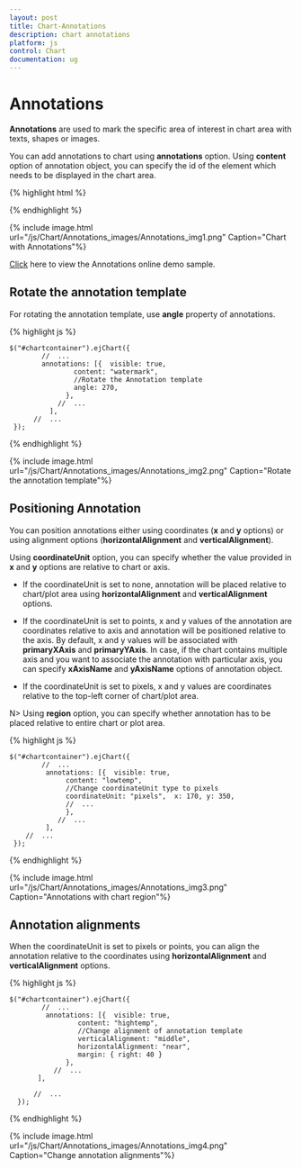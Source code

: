 ```yaml
---
layout: post
title: Chart-Annotations
description: chart annotations
platform: js
control: Chart
documentation: ug
---
```


# Annotations

**Annotations** are used to mark the specific area of interest in chart area with texts, shapes or images. 

You can add annotations to chart using **annotations** option. Using **content** option of annotation object, you can specify the id of the element which needs to be displayed in the chart area.

{% highlight html %}

<body>
  <div id="chartcontainer"></div> 
              
  <div id= "watermark" style="font-size:100px; display:none">2014</div>
  <script>
   $("#chartcontainer").ejChart({

            //  ...
            annotations: [
                //Add Annotation content here
	 { visible: true, content: "watermark", opacity: 0.2, region: "series" }
                           //  ...
           ],             
        //  ...
   });
  </script>
</body>


{% endhighlight %}


{% include image.html url="/js/Chart/Annotations_images/Annotations_img1.png" Caption="Chart with Annotations"%}

[Click](http://js.syncfusion.com/demos/web/#!/azure/chart/chartcustomization/annotations) here to view the Annotations online demo sample.


## Rotate the annotation template

For rotating the annotation template, use **angle** property of annotations. 

{% highlight js %}


    $("#chartcontainer").ejChart({
            //  ...
            annotations: [{  visible: true, 
                    content: "watermark", 
                    //Rotate the Annotation template
                    angle: 270,
                  },
                //  ...
              ],             
          //  ...
     });


{% endhighlight %}


{% include image.html url="/js/Chart/Annotations_images/Annotations_img2.png" Caption="Rotate the annotation template"%}

## Positioning Annotation

You can position annotations either using coordinates (**x** and **y** options) or using alignment options (**horizontalAlignment** and **verticalAlignment**).

Using **coordinateUnit** option, you can specify whether the value provided in **x** and **y** options are relative to chart or axis.

* If the coordinateUnit is set to none, annotation will be placed relative to chart/plot area using **horizontalAlignment** and **verticalAlignment** options.

* If the coordinateUnit is set to points, x and y values of the annotation are coordinates relative to axis and annotation will be positioned relative to the axis. By default, x and y values will be associated with **primaryXAxis** and **primaryYAxis**. In case, if the chart contains multiple axis and you want to associate the annotation with particular axis, you can specify **xAxisName** and **yAxisName** options of annotation object.

* If the coordinateUnit is set to pixels, x and y values are coordinates relative to the top-left corner of chart/plot area.   

N> Using **region** option, you can specify whether annotation has to be placed relative to entire chart or plot area.

{% highlight js %}


    $("#chartcontainer").ejChart({
            //  ...
             annotations: [{  visible: true, 
                  content: "lowtemp", 
                  //Change coordinateUnit type to pixels
                  coordinateUnit: "pixels",  x: 170, y: 350,   
                  //  ...
                  },
                //  ...
             ],  
        //  ...
     });


{% endhighlight %}


{% include image.html url="/js/Chart/Annotations_images/Annotations_img3.png" Caption="Annotations with chart region"%}


## Annotation alignments

When the coordinateUnit is set to pixels or points, you can align the annotation relative to the coordinates using **horizontalAlignment** and **verticalAlignment** options. 

{% highlight js %}


    $("#chartcontainer").ejChart({
            //  ...
             annotations: [{  visible: true, 
                     content: "hightemp", 
                     //Change alignment of annotation template
                     verticalAlignment: "middle",
                     horizontalAlignment: "near",
                     margin: { right: 40 }                          
                  },                                
               //  ...
           ],             

          //  ...
      });


{% endhighlight %}


{% include image.html url="/js/Chart/Annotations_images/Annotations_img4.png" Caption="Change annotation alignments"%} 
